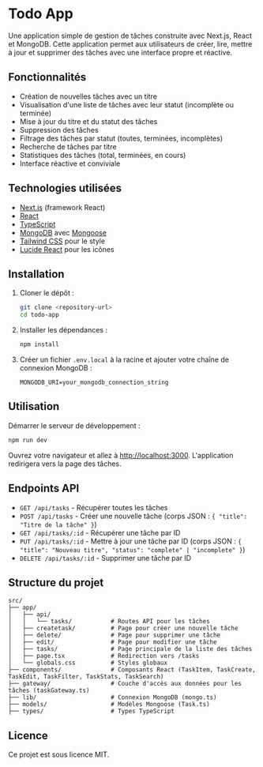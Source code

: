 # Todo App

Une application simple de gestion de tâches construite avec Next.js, React et MongoDB. Cette application permet aux utilisateurs de créer, lire, mettre à jour et supprimer des tâches avec une interface propre et réactive.

## Fonctionnalités

- Création de nouvelles tâches avec un titre
- Visualisation d'une liste de tâches avec leur statut (incomplète ou terminée)
- Mise à jour du titre et du statut des tâches
- Suppression des tâches
- Filtrage des tâches par statut (toutes, terminées, incomplètes)
- Recherche de tâches par titre
- Statistiques des tâches (total, terminées, en cours)
- Interface réactive et conviviale

## Technologies utilisées

- [Next.js](https://nextjs.org/) (framework React)
- [React](https://reactjs.org/)
- [TypeScript](https://www.typescriptlang.org/)
- [MongoDB](https://www.mongodb.com/) avec [Mongoose](https://mongoosejs.com/)
- [Tailwind CSS](https://tailwindcss.com/) pour le style
- [Lucide React](https://lucide.dev/) pour les icônes

## Installation

1. Cloner le dépôt :

   ```bash
   git clone <repository-url>
   cd todo-app
   ```

2. Installer les dépendances :

   ```bash
   npm install
   ```

3. Créer un fichier `.env.local` à la racine et ajouter votre chaîne de connexion MongoDB :

   ```
   MONGODB_URI=your_mongodb_connection_string
   ```

## Utilisation

Démarrer le serveur de développement :

```bash
npm run dev
```

Ouvrez votre navigateur et allez à [http://localhost:3000](http://localhost:3000). L'application redirigera vers la page des tâches.

## Endpoints API

- `GET /api/tasks` - Récupérer toutes les tâches
- `POST /api/tasks` - Créer une nouvelle tâche (corps JSON : `{ "title": "Titre de la tâche" }`)
- `GET /api/tasks/:id` - Récupérer une tâche par ID
- `PUT /api/tasks/:id` - Mettre à jour une tâche par ID (corps JSON : `{ "title": "Nouveau titre", "status": "complete" | "incomplete" }`)
- `DELETE /api/tasks/:id` - Supprimer une tâche par ID

## Structure du projet

```
src/
├── app/
│   ├── api/
│   │   └── tasks/           # Routes API pour les tâches
│   ├── createtask/          # Page pour créer une nouvelle tâche
│   ├── delete/              # Page pour supprimer une tâche
│   ├── edit/                # Page pour modifier une tâche
│   ├── tasks/               # Page principale de la liste des tâches
│   ├── page.tsx             # Redirection vers /tasks
│   └── globals.css          # Styles globaux
├── components/              # Composants React (TaskItem, TaskCreate, TaskEdit, TaskFilter, TaskStats, TaskSearch)
├── gateway/                 # Couche d'accès aux données pour les tâches (taskGateway.ts)
├── lib/                     # Connexion MongoDB (mongo.ts)
├── models/                  # Modèles Mongoose (Task.ts)
├── types/                   # Types TypeScript
```

## Licence

Ce projet est sous licence MIT.
